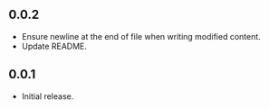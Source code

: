 ## 0.0.2

* Ensure newline at the end of file when writing modified content.
* Update README.

## 0.0.1

* Initial release.
